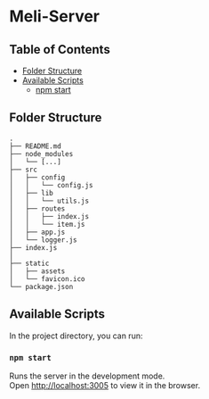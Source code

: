 
# Meli-Server

## Table of Contents

- [Folder Structure](#folder-structure)
- [Available Scripts](#available-scripts)
  - [npm start](#npm-start)

## Folder Structure


```
.
├── README.md
├── node_modules
│   └── [...]
├── src
│   ├── config
│   │   └── config.js
│   ├── lib
│   │   └── utils.js
│   ├── routes
│   │   ├── index.js
│   │   └── item.js
│   ├── app.js
│   └── logger.js
├── index.js
│   
├── static
│   ├── assets
│   └── favicon.ico
└── package.json
```

## Available Scripts

In the project directory, you can run:

### `npm start`

Runs the server in the development mode.<br>
Open [http://localhost:3005](http://localhost:3005) to view it in the browser.
